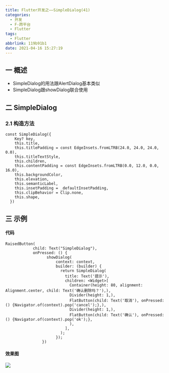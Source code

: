 ```yaml
---
title: Flutter开发之——SimpleDialog(41)
categories:
  - 开发
  - F-跨平台
  - Flutter
tags:
  - Flutter
abbrlink: 119b91b1
date: 2021-04-16 15:27:19
---
```

## 一 概述

* SimpleDialog的用法跟AlertDialog基本类似
* SimpleDialog跟showDialog联合使用

<!--more-->

## 二 SimpleDialog

### 2.1 构造方法

```
const SimpleDialog({
    Key? key,
    this.title,
    this.titlePadding = const EdgeInsets.fromLTRB(24.0, 24.0, 24.0, 0.0),
    this.titleTextStyle,
    this.children,
    this.contentPadding = const EdgeInsets.fromLTRB(0.0, 12.0, 0.0, 16.0),
    this.backgroundColor,
    this.elevation,
    this.semanticLabel,
    this.insetPadding = _defaultInsetPadding,
    this.clipBehavior = Clip.none,
    this.shape,
  })
```

## 三 示例

#### 代码

```
RaisedButton(
            child: Text("SimpleDialog"),
            onPressed: () {
                  showDialog(
                      context: context,
                      builder: (builder) {
                        return SimpleDialog(
                          title: Text('提示'),
                          children: <Widget>[
                            Container(height: 80, alignment: Alignment.center, child: Text('确认删除吗？'),),
                            Divider(height: 1,),
                            FlatButton(child: Text('取消'), onPressed: () {Navigator.of(context).pop('cancel');},),
                            Divider(height: 1,),
                            FlatButton(child: Text('确认'), onPressed: () {Navigator.of(context).pop('ok');},
                            ),
                          ],
                        );
                      });
                })
```

#### 效果图

![][1]


[1]:https://cdn.jsdelivr.net/gh/PGzxc/CDN/blog-flutter/flutter-showdialog-simpleDialog-sample.gif